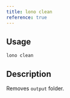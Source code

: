 ```yaml
---
title: lono clean
reference: true
---
```


## Usage

    lono clean

## Description

Removes `output` folder.



